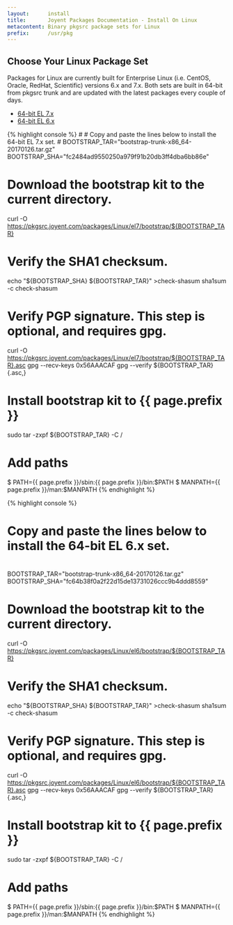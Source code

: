 ```yaml
---
layout:      install
title:       Joyent Packages Documentation - Install On Linux
metacontent: Binary pkgsrc package sets for Linux
prefix:      /usr/pkg
---
```


<div class="container">
	<div class="row">
		<div class="col-md-10 col-md-offset-1">
			<h2 class="text-center">Choose Your Linux Package Set</h2>
		</div>
	</div>
	<div class="row">
		<div class="col-md-10 col-md-offset-1">
			<p class="lead">
				Packages for Linux are currently built for Enterprise Linux
				(i.e. CentOS, Oracle, RedHat, Scientific) versions 6.x and
				7.x.  Both sets are built in 64-bit from pkgsrc trunk and
				are updated with the latest packages every couple of days.
			</p>
		</div>
	</div>
	<div class="row">
		<div class="col-md-8 col-md-offset-2">
			<ul class="nav nav-tabs" role="tablist">
				<li role="presentation" class="active"><a href="#el7-install" aria-controls="el7-install" role="tab" data-toggle="tab">64-bit EL 7.x</a></li>
				<li role="presentation"><a href="#el6-install" aria-controls="el6-install" role="tab" data-toggle="tab">64-bit EL 6.x</a></li>
			</ul>
			<div class="tab-content">
				<div role="tabpanel" class="tab-pane active" id="el7-install">
					<p></p>
{% highlight console %}
#
# Copy and paste the lines below to install the 64-bit EL 7.x set.
#
BOOTSTRAP_TAR="bootstrap-trunk-x86_64-20170126.tar.gz"
BOOTSTRAP_SHA="fc2484ad9550250a979f91b20db3ff4dba6bb86e"

# Download the bootstrap kit to the current directory.
curl -O https://pkgsrc.joyent.com/packages/Linux/el7/bootstrap/${BOOTSTRAP_TAR}

# Verify the SHA1 checksum.
echo "${BOOTSTRAP_SHA}  ${BOOTSTRAP_TAR}" >check-shasum
sha1sum -c check-shasum

# Verify PGP signature.  This step is optional, and requires gpg.
curl -O https://pkgsrc.joyent.com/packages/Linux/el7/bootstrap/${BOOTSTRAP_TAR}.asc
gpg --recv-keys 0x56AAACAF
gpg --verify ${BOOTSTRAP_TAR}{.asc,}

# Install bootstrap kit to {{ page.prefix }}
sudo tar -zxpf ${BOOTSTRAP_TAR} -C /

# Add paths
$ PATH={{ page.prefix }}/sbin:{{ page.prefix }}/bin:$PATH
$ MANPATH={{ page.prefix }}/man:$MANPATH
{% endhighlight %}
				</div>
				<div role="tabpanel" class="tab-pane" id="el6-install">
					<p></p>
{% highlight console %}
#
# Copy and paste the lines below to install the 64-bit EL 6.x set.
#
BOOTSTRAP_TAR="bootstrap-trunk-x86_64-20170126.tar.gz"
BOOTSTRAP_SHA="fc64b38f0a2f22d15de13731026ccc9b4ddd8559"

# Download the bootstrap kit to the current directory.
curl -O https://pkgsrc.joyent.com/packages/Linux/el6/bootstrap/${BOOTSTRAP_TAR}

# Verify the SHA1 checksum.
echo "${BOOTSTRAP_SHA}  ${BOOTSTRAP_TAR}" >check-shasum
sha1sum -c check-shasum

# Verify PGP signature.  This step is optional, and requires gpg.
curl -O https://pkgsrc.joyent.com/packages/Linux/el6/bootstrap/${BOOTSTRAP_TAR}.asc
gpg --recv-keys 0x56AAACAF
gpg --verify ${BOOTSTRAP_TAR}{.asc,}

# Install bootstrap kit to {{ page.prefix }}
sudo tar -zxpf ${BOOTSTRAP_TAR} -C /

# Add paths
$ PATH={{ page.prefix }}/sbin:{{ page.prefix }}/bin:$PATH
$ MANPATH={{ page.prefix }}/man:$MANPATH
{% endhighlight %}
				</div>
			</div>
		</div>
	</div>
</div>
